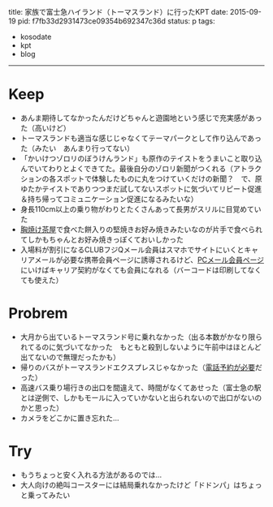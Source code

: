 title: 家族で富士急ハイランド（トーマスランド）に行ったKPT
date: 2015-09-19
pid: f7fb33d2931473ce09354b692347c36d
status: p
tags:
- kosodate
- kpt
- blog
---

# Keep
- あんま期待してなかったんだけどちゃんと遊園地という感じで充実感があった（高いけど）
- トーマスランドも適当な感じじゃなくてテーマパークとして作り込んであった（みたい　あんまり行ってない）
- 「かいけつゾロリのぼうけんランド」も原作のテイストをうまいこと取り込んでいてわりとよくできてた。最後自分のゾロリ新聞がつくれる（アトラクションの各スポットで体験したものに丸をつけていくだけの新聞？　で、原ゆたかテイストでありつつまだ試してないスポットに気づいてリピート促進＆持ち帰ってコミュニケーション促進になるみたいな）
- 身長110cm以上の乗り物がわりとたくさんあって長男がスリルに目覚めていた
- [胸焼け茶屋][1]で食べた餅入りの堅焼きお好み焼きみたいなのが片手で食べられてしかもちゃんとお好み焼きっぽくておいしかった
- 入場料が割引になるCLUBフジQメール会員はスマホでサイトにいくとキャリアメールが必要な携帯会員ページに誘導されるけど、[PCメール会員ページ][2]にいけばキャリア契約がなくても会員になれる（バーコードは印刷してなくても使えた）
# Probrem
- 大月から出ているトーマスランド号に乗れなかった（出る本数がかなり限られてるのに気づいてなかった　もともと殺到しないように午前中はほとんど出てないので無理だったかも）
- 帰りのバスがトーマスランドエクスプレスじゃなかった（[電話予約が必要][3]だった）
- 高速バス乗り場行きの出口を間違えて、時間がなくてあせった（富士急の駅とは逆側で、しかもモールに入っていかないと出られないので出口がないのかと思った）
- カメラをどこかに置き忘れた…

# Try
- もうちょっと安く入れる方法があるのでは…
- 大人向けの絶叫コースターには結局乗れなかったけど「ドドンパ」はちょっと乗ってみたい

[1]:	https://www.fujiq.jp/shop_food/chaya.html
[2]:	https://fuji-q.fujikyu.co.jp/fuji-q/login.php
[3]:	http://bus.fujikyu.co.jp/thomasland